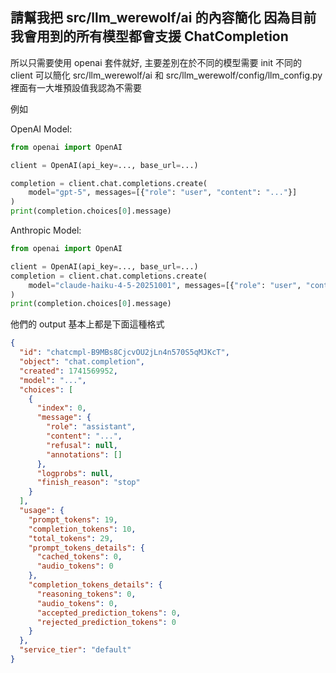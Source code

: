 ## 請幫我把 src/llm_werewolf/ai 的內容簡化 因為目前我會用到的所有模型都會支援 ChatCompletion

所以只需要使用 openai 套件就好, 主要差別在於不同的模型需要 init 不同的 client
可以簡化 src/llm_werewolf/ai 和 src/llm_werewolf/config/llm_config.py
裡面有一大堆預設值我認為不需要

例如

OpenAI Model:

```python
from openai import OpenAI

client = OpenAI(api_key=..., base_url=...)

completion = client.chat.completions.create(
    model="gpt-5", messages=[{"role": "user", "content": "..."}]
)
print(completion.choices[0].message)
```

Anthropic Model:

```python
from openai import OpenAI

client = OpenAI(api_key=..., base_url=...)
completion = client.chat.completions.create(
    model="claude-haiku-4-5-20251001", messages=[{"role": "user", "content": "..."}]
)
print(completion.choices[0].message)
```

他們的 output 基本上都是下面這種格式

```json
{
  "id": "chatcmpl-B9MBs8CjcvOU2jLn4n570S5qMJKcT",
  "object": "chat.completion",
  "created": 1741569952,
  "model": "...",
  "choices": [
    {
      "index": 0,
      "message": {
        "role": "assistant",
        "content": "...",
        "refusal": null,
        "annotations": []
      },
      "logprobs": null,
      "finish_reason": "stop"
    }
  ],
  "usage": {
    "prompt_tokens": 19,
    "completion_tokens": 10,
    "total_tokens": 29,
    "prompt_tokens_details": {
      "cached_tokens": 0,
      "audio_tokens": 0
    },
    "completion_tokens_details": {
      "reasoning_tokens": 0,
      "audio_tokens": 0,
      "accepted_prediction_tokens": 0,
      "rejected_prediction_tokens": 0
    }
  },
  "service_tier": "default"
}
```
